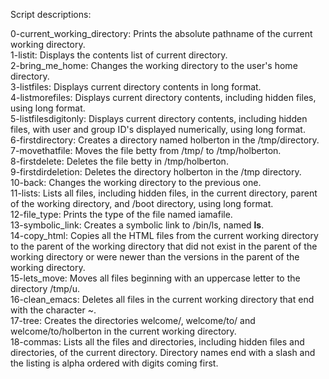 Script descriptions:

0-current_working_directory: Prints the absolute pathname of the current working directory. <br />
1-listit: Displays the contents list of current directory. <br />
2-bring_me_home: Changes the working directory to the user's home directory. <br />
3-listfiles: Displays current directory contents in long format. <br />
4-listmorefiles: Displays current directory contents, including hidden files, using long format. <br />
5-listfilesdigitonly: Displays current directory contents, including hidden files, with user and group ID's displayed numerically, using long format. <br />
6-firstdirectory: Creates a directory named holberton in the /tmp/directory. <br />
7-movethatfile: Moves the file betty from /tmp/ to /tmp/holberton. <br />
8-firstdelete: Deletes the file betty in /tmp/holberton. <br />
9-firstdirdeletion: Deletes the directory holberton in the /tmp directory. <br />
10-back: Changes the working directory to the previous one. <br />
11-lists: Lists all files, including hidden files, in the current directory, parent of the working directory, and /boot directory, using long format. <br />
12-file_type: Prints the type of the file named iamafile. <br />
13-symbolic_link: Creates a symbolic link to /bin/ls, named __ls__. <br />
14-copy_html: Copies all the HTML files from the current working directory to the parent of the working directory that did not exist in the parent of the working directory or were newer than the versions in the parent of the working directory. <br />
15-lets_move: Moves all files beginning with an uppercase letter to the directory /tmp/u. <br />
16-clean_emacs: Deletes all files in the current working directory that end with the character ~. <br />
17-tree: Creates the directories welcome/, welcome/to/ and welcome/to/holberton in the current working directory. <br />
18-commas: Lists all the files and directories, including hidden files and directories, of the current directory. Directory names end with a slash and the listing is alpha ordered with digits coming first.
